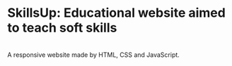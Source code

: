 # SkillsUp: Educational website aimed to teach soft skills
<br>
A responsive website made by HTML, CSS and JavaScript.